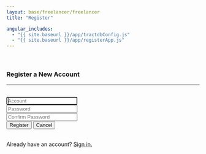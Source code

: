 ```yaml
---
layout: base/freelancer/freelancer
title: "Register"

angular_includes:
  - "{{ site.baseurl }}/app/tractdbConfig.js"
  - "{{ site.baseurl }}/app/registerApp.js"
---
```


<header>
    <div class="container">
        <div class="row">
            <div class="col-lg-12">
            </div>
        </div>
    </div>
</header>

<div class="container base-content" ng-app="registerApp" ng-controller="registerController">
    <div class="row">
        <div class="col-lg-12">
            <form ng-submit="submitRegisterForm()" id="registerForm" name="registerForm" class="form-signin">
                <h3 class="form-signin-heading">Register a New Account</h3>
                <hr class="colorgraph"><br>
                <input class="form-control" name="account" placeholder="Account" autofocus="" required="" maxlength="20" ng-model="viewModel.account" />
                <br/>
                <input type="password" class="form-control" name="password" placeholder="Password" required="" maxlength="24" ng-model="viewModel.password" />
                <br/>
                <input type="password" class="form-control" name="confirmPassword" placeholder="Confirm Password" required="" maxlength="24" ng-model="viewModel.confirmPassword" />
                <br/>
                <button class="btn btn-small btn-primary" name="Register" value="Register" type="submit">Register</button>
                <button class="btn btn-small" name="Cancel" value="Cancel">Cancel</button>
                <br/><br/>
                <p>Already have an account? <a href = "/login">Sign in.</a></p>
            </form>
        </div>
    </div>
</div>

<!--
  <style>
    .wrapper {
      margin-top: 20px;
      margin-bottom: 20px;
    }
    form {
      width: 320px;
      margin: 0 auto;
    }
    .btn-small {
      width:80px !important;
      display: inline !important;
    }
    .tac {
      font-size: 10px;
    }
  </style>
-->

